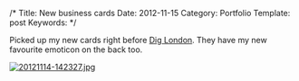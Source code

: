 /*
Title: New business cards
Date: 2012-11-15
Category: Portfolio
Template: post
Keywords:
*/

Picked up my new cards right before [Dig London](http://www.diglondon.ca/). They have my new favourite emoticon on the back too.

[![20121114-142327.jpg](http://ohdoylerules.com/content/images/20121114-14232711.jpg)](http://ohdoylerules.com/content/images/20121114-14232711.jpg)
